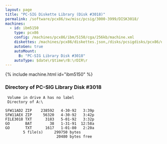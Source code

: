 ```yaml
---
layout: page
title: "PC-SIG Diskette Library (Disk #3018)"
permalink: /software/pcx86/sw/misc/pcsig/3000-3999/DISK3018/
machines:
  - id: ibm5150
    type: pcx86
    config: /machines/pcx86/ibm/5150/cga/256kb/machine.xml
    diskettes: /machines/pcx86/diskettes.json,/disks/pcsigdisks/pcx86/diskettes.json
    autoGen: true
    autoMount:
      B: "PC-SIG Library Disk #3018"
    autoType: $date\r$time\rB:\rDIR\r
---
```


{% include machine.html id="ibm5150" %}

### Directory of PC-SIG Library Disk #3018

     Volume in drive A has no label
     Directory of A:\

    SFW11AD2 ZIP    238592   4-30-92   3:39p
    SFW11AEX ZIP     56320   4-30-92   3:42p
    FILE3018 TXT      3183   5-01-92   3:32p
    GO       BAT        38   1-31-91  12:58a
    GO       TXT      1617   1-01-80   2:20a
            5 file(s)     299750 bytes
                           20480 bytes free
